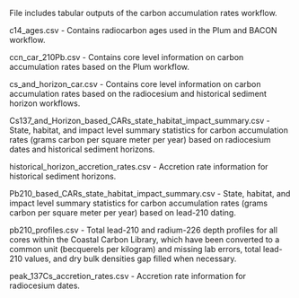 File includes tabular outputs of the carbon accumulation rates workflow. 

c14_ages.csv - Contains radiocarbon ages used in the Plum and BACON workflow.

ccn_car_210Pb.csv - Contains core level information on carbon accumulation rates based on the Plum workflow. 

cs_and_horizon_car.csv - Contains core level information on carbon accumulation rates based on the radiocesium and historical sediment horizon workflows. 

Cs137_and_Horizon_based_CARs_state_habitat_impact_summary.csv - State, habitat, and impact level summary statistics for carbon accumulation rates (grams carbon per square meter per year) based on radiocesium dates and historical sediment horizons. 

historical_horizon_accretion_rates.csv - Accretion rate information for historical sediment horizons. 

Pb210_based_CARs_state_habitat_impact_summary.csv - State, habitat, and impact level summary statistics for carbon accumulation rates (grams carbon per square meter per year) based on lead-210 dating. 

pb210_profiles.csv - Total lead-210 and radium-226 depth profiles for all cores within the Coastal Carbon Library, which have been converted to a common unit (becquerels per kilogram) and missing lab errors, total lead-210 values, and dry bulk densities gap filled when necessary.

peak_137Cs_accretion_rates.csv - Accretion rate information for radiocesium dates. 

